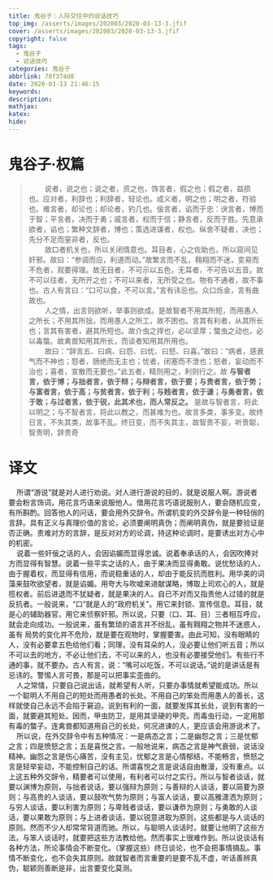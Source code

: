 ```yaml
---
title: 鬼谷子：人际交往中的说话技巧
top_img: /asserts/images/202003/2020-03-13-3.jfif
cover: /asserts/images/202003/2020-03-13-3.jfif
copyright: false
tags:
  - 鬼谷子
  - 说话技巧
categories: 鬼谷子
abbrlink: 78f374d8
date: 2020-03-13 21:46:15
keywords:
description:
mathjax:
katex:
hide:
---
```


# 鬼谷子·权篇

>&nbsp;&nbsp;&nbsp;&nbsp;&nbsp;&nbsp;&nbsp;&nbsp;说者，说之也；说之者，资之也，饰言者，假之也；假之者，益损也。应对者，利辞也；利辞者，轻论也。成义者，明之也；明之者，符验也。难言者，却论也；却论者，钓几也。佞言者，谄而于忠：谀言者，博而于智；平言者，决而于勇；戚言者，权而于信；静言者，反而于胜。先意承欲者，谄也；繁种文辞者，博也；策选进谋者，权也。纵舍不疑者，决也；先分不足而窒非者，反也。     
>&nbsp;&nbsp;&nbsp;&nbsp;&nbsp;&nbsp;&nbsp;&nbsp;故口者机关也，所以关闭情意也。耳目者，心之佐助也，所以窥间见奸邪。故曰：“参调而应，利道而动。”故繁言而不乱，翱翔而不迷，变易而不危者，观要得理。故无目者，不可示以五色，无耳者，不可告以五音。故不可以往者，无所开之也；不可以来者，无所受之也。物有不通者，故不事也。古人有言曰：“口可以食，不可以言。”言有讳忌也。众口烁金，言有曲故也。  
>&nbsp;&nbsp;&nbsp;&nbsp;&nbsp;&nbsp;&nbsp;&nbsp;人之情，出言则欲听，举事则欲成。是故智者不用其所短，而用愚人之所长；不用其所拙，而用愚人之所工，故不困也。言其有利者，从其所长也；言其有害者，避其所短也。故介虫之捍也，必以坚厚；螫虫之动也，必以毒螫。故禽兽知用其所长，而谈者知用其所用也。  
>&nbsp;&nbsp;&nbsp;&nbsp;&nbsp;&nbsp;&nbsp;&nbsp;故曰：“辞言五、曰病、曰怨、曰忧、曰怒、曰喜。”故曰：“病者，感衰气而不神也；怨者，肠绝而无主也；忧者，闭塞而不泄也；怒者，妄动而不治也；喜者，宣散而无要也。”此五者，精则用之，利则行之。故 **与智者言，依于博；与拙者言，依于辩；与辩者言，依于要；与贵者言，依于势；与富者言，依于高；与贫者言，依于利；与贱者言，依于谦；与勇者言，依于敢；与过者言，依于锐，此其术也，而人常反之。** 是故与智者言，将此以明之；与不智者言，将此以教之，而甚难为也。故言多类，事多变。故终日言，不失其类，故事不乱。终日变，而不失其主，故智贵不妄，听贵聪，智贵明，辞贵奇  
 
# 译文
&nbsp;&nbsp;&nbsp;&nbsp;所谓“游说”就是对人进行劝说。对人进行游说的目的，就是说服人啊。游说者要会粉言饰词，用花言巧语来说服他人。借用花言巧语说服别人，要会随机应变，有所斟酌。回答他人的问话，要会用外交辞令。所谓机变的外交辞令是一种轻俏的言辞。具有正义与真理价值的言论，必须要阐明真伪；而阐明真伪，就是要验证是否正确。责难对方的言辞，是反对对方的论调，持这种论调时，是要诱出对方心中的机密。  
&nbsp;&nbsp;&nbsp;&nbsp;说着一些奸佞之话的人，会因谄媚而显得忠诚。说着奉承话的人，会因吹捧对方而显得有智慧。说着一些平实之话的人，由于果决而显得勇敢。说忧愁话的人，由于握着权，而显得有信用，而说稳重话的人，却由于能反抗而胜利。用华美的词藻来鼓吹欲望者，就是谄媚。用夸大与吹嘘来进献谋略，博取上司欢心的人，就是揽权者。前后进退而不犹疑者，就是果决的人。自已不对而又指责他人过错的就是反抗者。一般说来，“口”就是人的“政府机关”。用它来封锁、宣传信息。耳目，就是心的辅助器官，用它来侦察奸邪。所以说，只要（口、耳、目）三者相互呼应，就会走向成功。一般说来，虽有繁琐的语言并不纷乱，虽有翱翔之物并不迷惑人，虽有 局势的变化并不危险，就是要在观物时，掌握要害。由此可知，没有眼睛的人，没有必要拿五色给他们看；同理，没有耳朵的人，没必要让他们听五音；所以不可以去的地方，不必让他们去，不可以来的人，也没有必要接受他们。有些行不通的事，就不要办。古人有言，说：“嘴可以吃饭，不可以说话。”说的是讲话是有忌讳的。警惕人言可畏，那是可以把事实歪曲的。  
&nbsp;&nbsp;&nbsp;&nbsp;人之常情，只要自己说出话，就希望有人听，只要办事情就希望能成功。所以一个聪明人不用自己的短处而用愚者的长处。不用自己的笨处而用愚人的善长，这样就使自己永远不会陷于窘迫。说到有利的一面，就要发挥其长处，说到有害的一面，就要避其短处。因而，甲虫防卫，是用其坚硬的甲壳。而毒虫行动，一定用那有毒的螫子。连禽兽都知道用自己的长处，何况进谏的人，更应该会用游说术了。  
&nbsp;&nbsp;&nbsp;&nbsp;所以说，在外交辞令中有五种情况：一是病态之言；二是幽怨之言；三是忧郁之言；四是愤怒之言；五是喜悦之言。一般地说来，病态之言是神气衰弱，说话没精神。幽怨之言是伤心痛苦，没有主见，忧郁之言是心情郁结，不能畅言，愤怒之言是轻举妄动，不能控制自己的话。所谓喜悦之言是说话自由散漫，没有重点。以上这五种外交辞令，精要者可以使用，有利者可以付之实行。所以与智者谈话，就要以渊博为原则，与拙者说话，要以强辩为原则；与善辩的人谈话，要以简要为原则；与高贵的人谈话，要以鼓吹气势为原则；与富人谈话，要以高雅潇洒为原则；与穷人谈话，要以利害为原则；与卑贱者谈话，要以谦恭为原则；与勇敢的人谈话，要以果敢为原则；与上进者谈话，要以锐意进取为原则，这些都是与人谈话的原则。然而不少人却常常背道而驰。所以，与聪明人谈话时，就要让他明了这些方法，与笨人谈话时，就要把这些方法教给他。然而事实上很难作到。所以说谈话有各种方法，所论事情会不断变化。（掌握这些）终日谈论，也不会把事情搞乱。事情不断变化，也不会失其原则。故就智者而言重要的是要不乱不虚，听话善辨真伪，聪颖则善断是非，出言要变化莫测。  